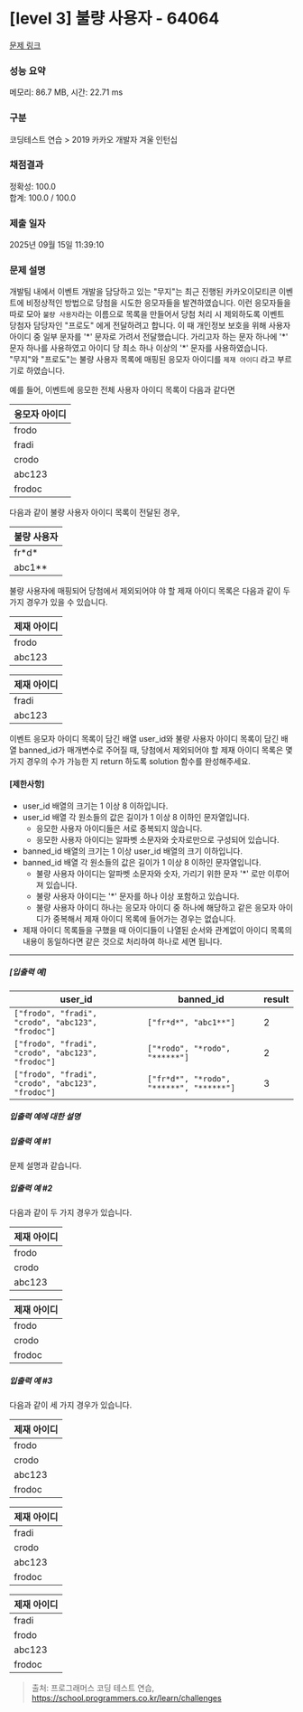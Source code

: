# [level 3] 불량 사용자 - 64064 

[문제 링크](https://school.programmers.co.kr/learn/courses/30/lessons/64064) 

### 성능 요약

메모리: 86.7 MB, 시간: 22.71 ms

### 구분

코딩테스트 연습 > 2019 카카오 개발자 겨울 인턴십

### 채점결과

정확성: 100.0<br/>합계: 100.0 / 100.0

### 제출 일자

2025년 09월 15일 11:39:10

### 문제 설명

<p>개발팀 내에서 이벤트 개발을 담당하고 있는 "무지"는 최근 진행된 카카오이모티콘 이벤트에 비정상적인 방법으로 당첨을 시도한 응모자들을 발견하였습니다. 이런 응모자들을 따로 모아 <code>불량 사용자</code>라는 이름으로 목록을 만들어서 당첨 처리 시 제외하도록 이벤트 당첨자 담당자인 "프로도" 에게 전달하려고 합니다. 이 때 개인정보 보호을 위해 사용자 아이디 중 일부 문자를 '*' 문자로 가려서 전달했습니다. 가리고자 하는 문자 하나에 '*' 문자 하나를 사용하였고 아이디 당 최소 하나 이상의 '*' 문자를 사용하였습니다.<br>
"무지"와 "프로도"는 불량 사용자 목록에 매핑된 응모자 아이디를 <code>제재 아이디</code> 라고 부르기로 하였습니다.</p>

<p>예를 들어, 이벤트에 응모한 전체 사용자 아이디 목록이 다음과 같다면</p>
<table class="table">
        <thead><tr>
<th>응모자 아이디</th>
</tr>
</thead>
        <tbody><tr>
<td>frodo</td>
</tr>
<tr>
<td>fradi</td>
</tr>
<tr>
<td>crodo</td>
</tr>
<tr>
<td>abc123</td>
</tr>
<tr>
<td>frodoc</td>
</tr>
</tbody>
      </table>
<p>다음과 같이 불량 사용자 아이디 목록이 전달된 경우,</p>
<table class="table">
        <thead><tr>
<th>불량 사용자</th>
</tr>
</thead>
        <tbody><tr>
<td>fr*d*</td>
</tr>
<tr>
<td>abc1**</td>
</tr>
</tbody>
      </table>
<p>불량 사용자에 매핑되어 당첨에서 제외되어야 야 할 제재 아이디 목록은 다음과 같이 두 가지 경우가 있을 수 있습니다.</p>
<table class="table">
        <thead><tr>
<th>제재 아이디</th>
</tr>
</thead>
        <tbody><tr>
<td>frodo</td>
</tr>
<tr>
<td>abc123</td>
</tr>
</tbody>
      </table><table class="table">
        <thead><tr>
<th>제재 아이디</th>
</tr>
</thead>
        <tbody><tr>
<td>fradi</td>
</tr>
<tr>
<td>abc123</td>
</tr>
</tbody>
      </table>
<p>이벤트 응모자 아이디 목록이 담긴 배열 user_id와 불량 사용자 아이디 목록이 담긴 배열 banned_id가 매개변수로 주어질 때, 당첨에서 제외되어야 할 제재 아이디 목록은 몇가지 경우의 수가 가능한 지 return 하도록 solution 함수를 완성해주세요.</p>

<h4><strong>[제한사항]</strong></h4>

<ul>
<li>user_id 배열의 크기는 1 이상 8 이하입니다.</li>
<li>user_id 배열 각 원소들의 값은 길이가 1 이상 8 이하인 문자열입니다.

<ul>
<li>응모한 사용자 아이디들은 서로 중복되지 않습니다.</li>
<li>응모한 사용자 아이디는 알파벳 소문자와 숫자로만으로 구성되어 있습니다.</li>
</ul></li>
<li>banned_id 배열의 크기는 1 이상 user_id 배열의 크기 이하입니다.</li>
<li>banned_id 배열 각 원소들의 값은 길이가 1 이상 8 이하인 문자열입니다.

<ul>
<li>불량 사용자 아이디는 알파벳 소문자와 숫자, 가리기 위한 문자 '*' 로만 이루어져 있습니다.</li>
<li>불량 사용자 아이디는 '*' 문자를 하나 이상 포함하고 있습니다.</li>
<li>불량 사용자 아이디 하나는 응모자 아이디 중 하나에 해당하고 같은 응모자 아이디가 중복해서 제재 아이디 목록에 들어가는 경우는 없습니다.</li>
</ul></li>
<li>제재 아이디 목록들을 구했을 때 아이디들이 나열된 순서와 관계없이 아이디 목록의 내용이 동일하다면 같은 것으로 처리하여 하나로 세면 됩니다.</li>
</ul>

<hr>

<h5><strong>[입출력 예]</strong></h5>
<table class="table">
        <thead><tr>
<th>user_id</th>
<th>banned_id</th>
<th>result</th>
</tr>
</thead>
        <tbody><tr>
<td><code>["frodo", "fradi", "crodo", "abc123", "frodoc"]</code></td>
<td><code>["fr*d*", "abc1**"]</code></td>
<td>2</td>
</tr>
<tr>
<td><code>["frodo", "fradi", "crodo", "abc123", "frodoc"]</code></td>
<td><code>["*rodo", "*rodo", "******"]</code></td>
<td>2</td>
</tr>
<tr>
<td><code>["frodo", "fradi", "crodo", "abc123", "frodoc"]</code></td>
<td><code>["fr*d*", "*rodo", "******", "******"]</code></td>
<td>3</td>
</tr>
</tbody>
      </table>
<h5><strong>입출력 예에 대한 설명</strong></h5>

<h5><strong>입출력 예 #1</strong></h5>

<p>문제 설명과 같습니다.</p>

<h5><strong>입출력 예 #2</strong></h5>

<p>다음과 같이 두 가지 경우가 있습니다.</p>
<table class="table">
        <thead><tr>
<th>제재 아이디</th>
</tr>
</thead>
        <tbody><tr>
<td>frodo</td>
</tr>
<tr>
<td>crodo</td>
</tr>
<tr>
<td>abc123</td>
</tr>
</tbody>
      </table><table class="table">
        <thead><tr>
<th>제재 아이디</th>
</tr>
</thead>
        <tbody><tr>
<td>frodo</td>
</tr>
<tr>
<td>crodo</td>
</tr>
<tr>
<td>frodoc</td>
</tr>
</tbody>
      </table>
<h5><strong>입출력 예 #3</strong></h5>

<p>다음과 같이 세 가지 경우가 있습니다.</p>
<table class="table">
        <thead><tr>
<th>제재 아이디</th>
</tr>
</thead>
        <tbody><tr>
<td>frodo</td>
</tr>
<tr>
<td>crodo</td>
</tr>
<tr>
<td>abc123</td>
</tr>
<tr>
<td>frodoc</td>
</tr>
</tbody>
      </table><table class="table">
        <thead><tr>
<th>제재 아이디</th>
</tr>
</thead>
        <tbody><tr>
<td>fradi</td>
</tr>
<tr>
<td>crodo</td>
</tr>
<tr>
<td>abc123</td>
</tr>
<tr>
<td>frodoc</td>
</tr>
</tbody>
      </table><table class="table">
        <thead><tr>
<th>제재 아이디</th>
</tr>
</thead>
        <tbody><tr>
<td>fradi</td>
</tr>
<tr>
<td>frodo</td>
</tr>
<tr>
<td>abc123</td>
</tr>
<tr>
<td>frodoc</td>
</tr>
</tbody>
      </table>

> 출처: 프로그래머스 코딩 테스트 연습, https://school.programmers.co.kr/learn/challenges